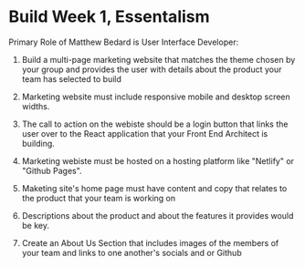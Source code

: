 # Build Week 1, Essentalism

Primary Role of Matthew Bedard is User Interface Developer:

1. Build a multi-page marketing website that matches the theme chosen by your group and provides the user with details about the product your team has selected to build

2. Marketing website must include responsive mobile and desktop screen widths.

3. The call to action on the webiste should be a login button that links the user over to the React application that your Front End Architect is building.

4. Marketing webiste must be hosted on a hosting platform like "Netlify" or "Github Pages".

5. Maketing site's home page must have content and copy that relates to the product that your team is working on

6. Descriptions about the product and about the features it provides would be key.

7. Create an About Us Section that includes images of the members of your team and links to one another's socials and or Github
